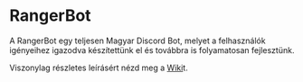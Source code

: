 # RangerBot

A RangerBot egy teljesen Magyar Discord Bot, melyet a felhasználók
<br>igényeihez igazodva készítettünk el és továbbra is folyamatosan fejlesztünk.

Viszonylag részletes leírásért nézd meg a [Wiki](https://github.com/aggiczy/RangerBot/wiki)t.
